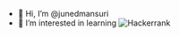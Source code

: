 - 👋 Hi, I’m @junedmansuri
- 👀 I’m interested in learning
![Hackerrank](https://img.shields.io/badge/-Hackerrank-2EC866?style=for-the-badge&logo=HackerRank&logoColor=white)
<img scr="https://miro.medium.com/max/792/1*lJ32Bl-lHWmNMUSiSq17gQ.png">

<!---
junedmansuri/junedmansuri is a ✨ special ✨ repository because its `README.md` (this file) appears on your GitHub profile.
You can click the Preview link to take a look at your changes.
--->

